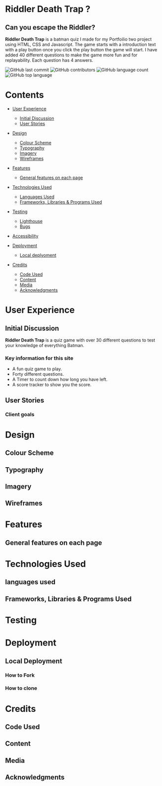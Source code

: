 # Riddler Death Trap ? 
## Can you escape the Riddler?

**Riddler Death Trap** is a batman quiz I made for my Portfoilio two project using HTML, CSS and Javascript. The game starts with a introduction text with a play button once you click the play button the game will start. I have added 40 different questions to make the game more fun and for replayability. Each question has 4 answers.



![GitHub last commit](https://img.shields.io/github/last-commit/DylanP400/batman-quiz-game)
![GitHub contributors](https://img.shields.io/github/contributors/DylanP400/batman-quiz-game)
![GitHub language count](https://img.shields.io/github/languages/count/DylanP400/batman-quiz-game)
![GitHub top language](https://img.shields.io/github/languages/top/DylanP400/batman-quiz-game)

# Contents 
* [User Experience](#user-experience)
  * [Initial Discussion](#initial-discussion)
  * [User Stories](#user-stories)

* [Design](#design)
  * [Colour Scheme](#colour-scheme)
  * [Typography](#typography)
  * [Imagery](#imagery)
  * [Wireframes](#wireframes)

* [Features](#features)
  * [General features on each page](#general-features-on-each-page)

* [Technologies Used](#technologies-used)
  * [Languages Used](#languages-used)
  * [Frameworks, Libraries & Programs Used](#frameworks-libraries--programs-used)

* [Testing](#testing)
  * [Lighthouse](#lighthouse)
  * [Bugs](#bugs) 

* [Accessibility](#accessibility)

* [Deployment](#deployment)
  * [Local deplyoment](#local-deployment)

* [Credits](#credits)

  * [Code Used](#code-used)
  * [Content](#content)
  * [Media](#media)
  * [Acknowledgments](#acknowledgments)


# User Experience

## Initial Discussion
**Riddler Death Trap** is a quiz game with over 30 different questions to test your knowledge of everything Batman.

### Key information for this site
* A fun quiz game to play.
* Forty different questions.
* A Timer to count down how long you have left.
* A score tracker to show you the score. 

## User Stories

### Client goals

# Design

## Colour Scheme

## Typography

## Imagery

## Wireframes

# Features

## General features on each page

# Technologies Used

## languages used

## Frameworks, Libraries & Programs Used

# Testing

# Deployment

## Local Deployment

### How to Fork

### How to clone 

# Credits

## Code Used

## Content

## Media 

## Acknowledgments